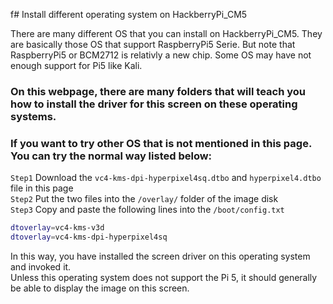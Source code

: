 f# Install different operating system on HackberryPi_CM5

There are many different OS that you can install on HackberryPi_CM5. They are basically those OS that support RaspberryPi5 Serie. 
But note that RaspberryPi5 or BCM2712 is relativly a new chip. Some OS may have not enough support for Pi5 like Kali.  

### On this webpage, there are many folders that will teach you how to install the driver for this screen on these operating systems.

### If you want to try other OS that is not mentioned in this page. You can try the normal way listed below:

```Step1``` Download the ```vc4-kms-dpi-hyperpixel4sq.dtbo``` and ```hyperpixel4.dtbo``` file in this page  
```Step2``` Put the two files into the ```/overlay/``` folder of the image disk  
```Step3```  Copy and paste the following lines into the ```/boot/config.txt```  
```sh
dtoverlay=vc4-kms-v3d
dtoverlay=vc4-kms-dpi-hyperpixel4sq
```
In this way, you have installed the screen driver on this operating system and invoked it.  
Unless this operating system does not support the Pi 5, it should generally be able to display the image on this screen.
